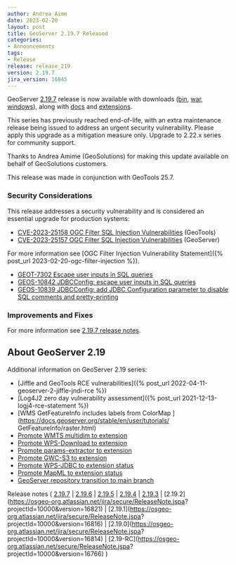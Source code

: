 ```yaml
---
author: Andrea Aime
date: 2023-02-20
layout: post
title: GeoServer 2.19.7 Released
categories:
- Announcements
tags:
- Release
release: release_219
version: 2.19.7
jira_version: 16845
---
```


GeoServer [2.19.7](/release/2.19.7/) release is now available with downloads ([bin](https://sourceforge.net/projects/geoserver/files/GeoServer/2.19.7/geoserver-2.19.7-bin.zip/download), [war](https://sourceforge.net/projects/geoserver/files/GeoServer/2.19.7/geoserver-2.19.7-war.zip/download), [windows](https://sourceforge.net/projects/geoserver/files/GeoServer/2.19.7/GeoServer-2.19.7-winsetup.exe/download)), along with [docs](https://sourceforge.net/projects/geoserver/files/GeoServer/2.19.7/geoserver-2.19.7-htmldoc.zip/download) and [extensions](https://sourceforge.net/projects/geoserver/files/GeoServer/2.19.7/extensions/).

This series has previously reached end-of-life, with an extra maintenance release being issued to address an urgent security vulnerability. Please apply this upgrade as a mitigation measure only. Upgrade to 2.22.x series for community support.

Thanks to Andrea Amime (GeoSolutions) for making this update available on behalf of GeoSolutions customers.

This release was made in conjunction with GeoTools 25.7.

### Security Considerations

This release addresses a security vulnerability and is considered an essential upgrade for production systems:

* [CVE-2023-25158 OGC Filter SQL Injection Vulnerabilities](https://github.com/geotools/geotools/security/advisories/GHSA-99c3-qc2q-p94m) (GeoTools)
* [CVE-2023-25157 OGC Filter SQL Injection Vulnerabilities](https://github.com/geoserver/geoserver/security/advisories/GHSA-7g5f-wrx8-5ccf) (GeoServer)

For more information see [OGC Filter Injection Vulnerability Statement]({% post_url 2023-02-20-ogc-filter-injection %}). 

* [GEOT-7302 Escape user inputs in SQL queries](https://osgeo-org.atlassian.net/browse/GEOT-7302)
* [GEOS-10842 JDBCConfig: escape user inputs in SQL queries](https://osgeo-org.atlassian.net/browse/GEOS-10842)
* [GEOS-10839 JDBCConfig: add JDBC Configuration parameter to disable SQL comments and pretty-printing](https://osgeo-org.atlassian.net/browse/GEOS-10839)

### Improvements and Fixes

For more information see [2.19.7 release notes](https://github.com/geoserver/geoserver/releases/tag/2.19.7).

## About GeoServer 2.19

 Additional information on GeoServer 2.19 series:
 
 * [Jiffle and GeoTools RCE vulnerabilities]({% post_url 2022-04-11-geoserver-2-jiffle-jndi-rce %})
 * [Log4J2 zero day vulnerability assessment]({% post_url 2021-12-13-logj4-rce-statement %})
 * [WMS GetFeatureInfo includes labels from ColorMap ](https://docs.geoserver.org/stable/en/user/tutorials/ GetFeatureInfo/raster.html)
 * [Promote WMTS multidim to extension](https://github.com/geoserver/geoserver/wiki/GSIP-196)
 * [Promote WPS-Download to extension](https://github.com/geoserver/geoserver/wiki/GSIP-195)
 * [Promote params-extractor to extension](https://github.com/geoserver/geoserver/wiki/GSIP-194)
 * [Promote GWC-S3 to extension](https://github.com/geoserver/geoserver/wiki/GSIP-193)
 * [Promote WPS-JDBC to extension status](https://github.com/geoserver/geoserver/wiki/GSIP-197)
 * [Promote MapML to extension status](https://github.com/geoserver/geoserver/wiki/GSIP-200)
 * [GeoServer repository transition to main branch](main-branch.html)

Release notes
( [2.19.7](https://github.com/geoserver/geoserver/releases/tag/2.19.7)
\| [2.19.6](https://github.com/geoserver/geoserver/releases/tag/2.19.6)
\| [2.19.5](https://osgeo-org.atlassian.net/secure/ReleaseNote.jspa?projectId=10000&version=16839)
\| [2.19.4](https://osgeo-org.atlassian.net/secure/ReleaseNote.jspa?projectId=10000&version=16832)
\| [2.19.3](https://osgeo-org.atlassian.net/secure/ReleaseNote.jspa?projectId=10000&version=16824)
\| [2.19.2](https://osgeo-org.atlassian.net/jira/secure/ReleaseNote.jspa? projectId=10000&version=16821)
\| [2.19.1](https://osgeo-org.atlassian.net/jira/secure/ReleaseNote.jspa? projectId=10000&version=16816)
\| [2.19.0](https://osgeo-org.atlassian.net/jira/secure/ReleaseNote.jspa? projectId=10000&version=16814)
\| [2.19-RC](https://osgeo-org.atlassian.net/secure/ReleaseNote.jspa? projectId=10000&version=16766) )